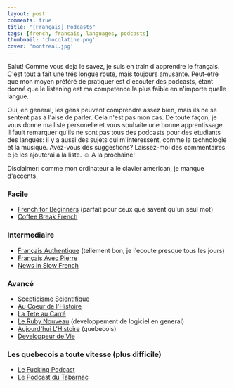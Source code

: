 ```yaml
---
layout: post
comments: true
title: "[Français] Podcasts"
tags: [french, francais, languages, podcasts]
thumbnail: 'chocolatine.png'
cover: 'montreal.jpg'
---
```


Salut! Comme vous deja le savez, je suis en train d'apprendre le français. C'est tout a fait une trés longue route, mais toujours amusante. Peut-etre que mon moyen préféré de pratiquer est d'ecouter des podcasts, étant donné que le listening est ma competence la plus faible en n'importe quelle langue.
<!--more-->
Oui, en general, les gens peuvent comprendre assez bien, mais ils ne se sentent pas a l'aise de parler. Cela n'est pas mon cas. De toute façon, je vous donne ma liste personelle et vous souhaite une bonne apprentissage. Il fault remarquer qu'ils ne sont pas tous des podcasts pour des etudiants des langues: il y a aussi des sujets qui m'interessent, comme la technologie et la musique. Avez-vous des suggestions? Laissez-moi des commentaires e je les ajouterai a la liste. ☺️ A la prochaine!

Disclaimer: comme mon ordinateur a le clavier american, je manque d'accents.

### Facile

- [French for Beginners](https://itunes.apple.com/ca/podcast/french-for-beginners/id582330874?mt=2) (parfait pour ceux que savent qu'un seul mot)
- [Coffee Break French](https://itunes.apple.com/ca/podcast/coffee-break-french-two-minute-challenge/id926980081?mt=2)

### Intermediaire

- [Français Authentique](https://itunes.apple.com/ca/podcast/podcast-francais-authentique/id500549470?mt=2) (tellement bon, je l'ecoute presque tous les jours)
- [Français Avec Pierre](https://itunes.apple.com/ca/podcast/learn-french-with-french-podcasts-fran%C3%A7ais-avec-pierre/id972673390?mt=2)
- [News in Slow French](https://itunes.apple.com/ca/podcast/french-podcast/id427774337?mt=2)

### Avancé

- [Scepticisme Scientifique](https://itunes.apple.com/ca/podcast/scepticisme-scientifique/id322099929?mt=2)
- [Au Coeur de l'Histoire](https://itunes.apple.com/ca/podcast/au-c%C5%93ur-de-lhistoire-de-franck-ferrand/id423534806?mt=2)
- [La Tete au Carré](https://itunes.apple.com/ca/podcast/la-t%C3%AAte-au-carr%C3%A9/id294060079?mt=2)
- [Le Ruby Nouveau](https://itunes.apple.com/ca/podcast/le-ruby-nouveau/id1211857817?mt=2) (developpement de logiciel en general)
- [Aujourd'hui L'Histoire](https://itunes.apple.com/ca/podcast/aujourdhui-lhistoire/id1040170456?mt=2) (quebecois)
- [Developpeur de Vie](http://feeds.soundcloud.com/users/soundcloud:users:328302816/sounds.rss
)

### Les quebecois a toute vitesse (plus difficile)

- [Le Fucking Podcast](https://itunes.apple.com/ca/podcast/le-f-ing-podcast/id1153019627?mt=2)
- [Le Podcast du Tabarnac](https://itunes.apple.com/ca/podcast/le-podcast-du-tabarnac/id1094569432?mt=2)
